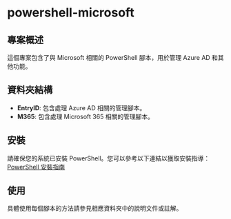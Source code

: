 # powershell-microsoft

## 專案概述
這個專案包含了與 Microsoft 相關的 PowerShell 腳本，用於管理 Azure AD 和其他功能。

## 資料夾結構
- **EntryID**: 包含處理 Azure AD 相關的管理腳本。
- **M365**: 包含處理 Microsoft 365 相關的管理腳本。

## 安裝
請確保您的系統已安裝 PowerShell。您可以參考以下連結以獲取安裝指導：
[PowerShell 安裝指南](https://docs.microsoft.com/en-us/powershell/scripting)

## 使用
具體使用每個腳本的方法請參見相應資料夾中的說明文件或註解。